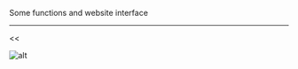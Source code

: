 Some functions and website interface

--------------------------------------------------------------------------
<<

![alt](https://i.imgur.com/XQ50nSr.jpeg)





